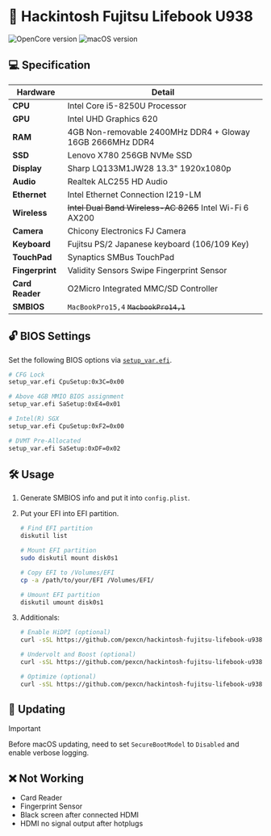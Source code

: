 # :apple: Hackintosh Fujitsu Lifebook U938

![OpenCore version](https://img.shields.io/badge/OpenCore-1.0.1-blue?style=flat-square&logo=circle) ![macOS version](https://img.shields.io/badge/macOS-Sonoma-green?style=flat-square&logo=apple)

## :computer: Specification

| **Hardware**    | **Detail**                                                |
| --------------- | --------------------------------------------------------- |
| **CPU**         | Intel Core i5-8250U Processor                             |
| **GPU**         | Intel UHD Graphics 620                                    |
| **RAM**         | 4GB Non-removable 2400MHz DDR4 + Gloway 16GB 2666MHz DDR4 |
| **SSD**         | Lenovo X780 256GB NVMe SSD                                |
| **Display**     | Sharp LQ133M1JW28 13.3" 1920x1080p                        |
| **Audio**       | Realtek ALC255 HD Audio                                   |
| **Ethernet**    | Intel Ethernet Connection I219-LM                         |
| **Wireless**    | ~~Intel Dual Band Wireless-AC 8265~~ Intel Wi-Fi 6 AX200  |
| **Camera**      | Chicony Electronics FJ Camera                             |
| **Keyboard**    | Fujitsu PS/2 Japanese keyboard (106/109 Key)              |
| **TouchPad**    | Synaptics SMBus TouchPad                                  |
| **Fingerprint** | Validity Sensors Swipe Fingerprint Sensor                 |
| **Card Reader** | O2Micro Integrated MMC/SD Controller                      |
| **SMBIOS**      | `MacBookPro15,4` ~~`MacbookPro14,1`~~                     |

## :unlock: BIOS Settings

Set the following BIOS options via [`setup_var.efi`](https://github.com/datasone/setup_var.efi).

```sh
# CFG Lock
setup_var.efi CpuSetup:0x3C=0x00

# Above 4GB MMIO BIOS assignment
setup_var.efi SaSetup:0xE4=0x01

# Intel(R) SGX
setup_var.efi CpuSetup:0xF2=0x00

# DVMT Pre-Allocated
setup_var.efi SaSetup:0xDF=0x02
```

## :hammer_and_wrench: Usage

1. Generate SMBIOS info and put it into `config.plist`.
2. Put your EFI into EFI partition.

   ```sh
   # Find EFI partition
   diskutil list

   # Mount EFI partition
   sudo diskutil mount disk0s1

   # Copy EFI to /Volumes/EFI
   cp -a /path/to/your/EFI /Volumes/EFI/

   # Umount EFI partition
   diskutil umount disk0s1
   ```

3. Additionals:

   ```sh
   # Enable HiDPI (optional)
   curl -sSL https://github.com/pexcn/hackintosh-fujitsu-lifebook-u938/raw/master/extras/hidpi/enable.sh | sudo sh -

   # Undervolt and Boost (optional)
   curl -sSL https://github.com/pexcn/hackintosh-fujitsu-lifebook-u938/raw/master/extras/voltageshift/enable.sh | sudo sh -

   # Optimize (optional)
   curl -sSL https://github.com/pexcn/hackintosh-fujitsu-lifebook-u938/raw/master/extras/optimize/pmset.sh | sudo sh -
   ```

## :rocket: Updating

> [!IMPORTANT]
> Before macOS updating, need to set `SecureBootModel` to `Disabled` and enable verbose logging.

## :x: Not Working

- Card Reader
- Fingerprint Sensor
- Black screen after connected HDMI
- HDMI no signal output after hotplugs
